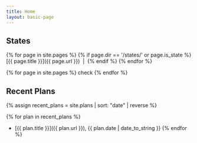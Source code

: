 ```yaml
---
title: Home
layout: basic-page
---
```


States
---

{% for page in site.pages %}
{% if page.dir == '/states/' or page.is_state %}
[{{ page.title }}]({{ page.url }})  &nbsp;\|&nbsp;
{% endif %}
{% endfor %}

{% for page in site.pages %}
check
{% endfor %}


Recent Plans
---

{% assign recent_plans = site.plans | sort: "date" | reverse %}

{% for plan in recent_plans %}
- [{{ plan.title }}]({{ plan.url }}), {{ plan.date | date_to_string }}
{% endfor %}

